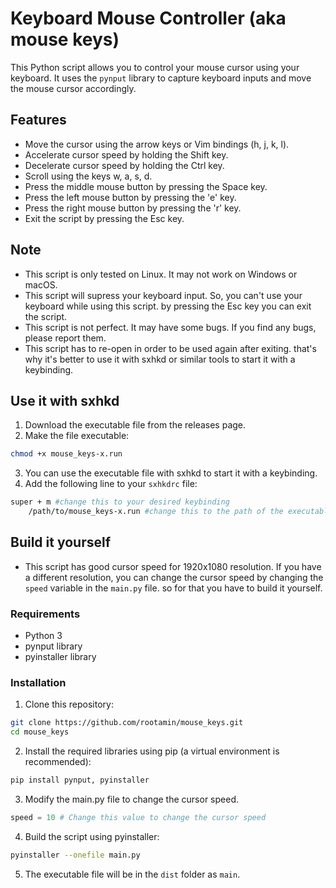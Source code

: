 # Keyboard Mouse Controller (aka mouse keys)

This Python script allows you to control your mouse cursor using your keyboard. It uses the `pynput` library to capture keyboard inputs and move the mouse cursor accordingly.

## Features

- Move the cursor using the arrow keys or Vim bindings (h, j, k, l).
- Accelerate cursor speed by holding the Shift key.
- Decelerate cursor speed by holding the Ctrl key.
- Scroll using the keys w, a, s, d.
- Press the middle mouse button by pressing the Space key.
- Press the left mouse button by pressing the 'e' key.
- Press the right mouse button by pressing the 'r' key.
- Exit the script by pressing the Esc key.

## Note
- This script is only tested on Linux. It may not work on Windows or macOS.
- This script will supress your keyboard input. So, you can't use your keyboard while using this script. by pressing the Esc key you can exit the script.
- This script is not perfect. It may have some bugs. If you find any bugs, please report them.
- This script has to re-open in order to be used again after exiting. that's why it's better to use it with sxhkd or similar tools to start it with a keybinding.

## Use it with sxhkd
1. Download the executable file from the releases page.
2. Make the file executable:
```bash
chmod +x mouse_keys-x.run
```
3. You can use the executable file with sxhkd to start it with a keybinding.
4. Add the following line to your `sxhkdrc` file:
```bash
super + m #change this to your desired keybinding
    /path/to/mouse_keys-x.run #change this to the path of the executable file
```

## Build it yourself
- This script has good cursor speed for 1920x1080 resolution. If you have a different resolution, you can change the cursor speed by changing the `speed` variable in the `main.py` file. so for that you have to build it yourself.
### Requirements
- Python 3
- pynput library
- pyinstaller library

### Installation 

1. Clone this repository:
```bash
git clone https://github.com/rootamin/mouse_keys.git
cd mouse_keys
```

2. Install the required libraries using pip (a virtual environment is recommended):
```bash
pip install pynput, pyinstaller
```
3. Modify the main.py file to change the cursor speed.
```python
speed = 10 # Change this value to change the cursor speed
```
4. Build the script using pyinstaller:
```bash
pyinstaller --onefile main.py
```
5. The executable file will be in the `dist` folder as `main`.
